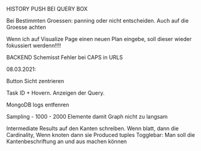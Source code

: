 HISTORY PUSH BEI QUERY BOX

Bei Bestimmten Groessen: panning oder nicht entscheiden. Auch auf die Groesse achten

Wenn ich auf Visualize Page einen neuen Plan eingebe, soll dieser wieder fokussiert werdenn!!!!

BACKEND Schemisst Fehler bei CAPS in URLS

08.03.2021:

Button Sicht zentrieren

Task ID + Hovern. Anzeigen der Query.

MongoDB logs entfenren


Sampling - 1000 - 2000 Elemente damit Graph nicht zu langsam

Intermediate Results auf den Kanten schreiben. Wenn blatt, dann die Cardinality, Wenn knoten dann sie Produced tuples
Togglebar: Man soll die Kantenbeschriftung an und aus machen können
